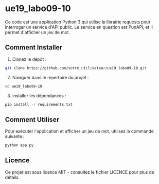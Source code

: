 # ue19_labo09-10

Ce code est une application Python 3 qui utilise la librairie requests pour interroger un service d'API public. Le service en question est  PunAPI, et il permet d'afficher un jeu de mot.

## Comment Installer

1. Clonez le dépôt :
```bash
git clone https://github.com/votre_utilisateur/ue19_labo09-10.git
```

2. Naviguer dans le repertoire du projet :
```bash
cd ue19_labo09-10
```

3. Installer les dépendances :
```bash
pip install -r requirements.txt
```


## Comment Utiliser
Pour exécuter l'application et afficher un jeu de mot, utilisez la commande suivante :
```bash
python app.py
```

## Licence
Ce projet est sous licence MIT - consultez le fichier LICENCE pour plus de détails.

